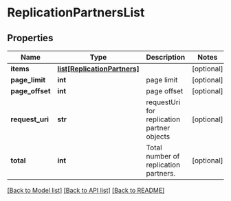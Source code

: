 # ReplicationPartnersList

## Properties
Name | Type | Description | Notes
------------ | ------------- | ------------- | -------------
**items** | [**list[ReplicationPartners]**](ReplicationPartners.md) |  | [optional] 
**page_limit** | **int** | page limit | [optional] 
**page_offset** | **int** | page offset | [optional] 
**request_uri** | **str** | requestUri for replication partner objects | [optional] 
**total** | **int** | Total number of replication partners. | [optional] 

[[Back to Model list]](../README.md#documentation-for-models) [[Back to API list]](../README.md#documentation-for-api-endpoints) [[Back to README]](../README.md)


